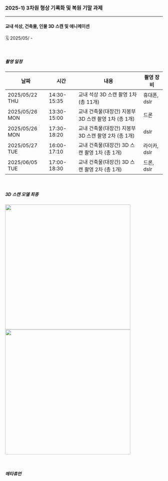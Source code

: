 ### 2025-1) 3차원 형상 기록화 및 복원 기말 과제
------
#### 교내 석상, 건축물, 인물 3D 스캔 및 애니메이션

🗓️ 2025/05/ - 

 &nbsp;
 &nbsp;
 
 ##### 촬영 일정
|날짜|시간|내용|촬영 장비|
|------|---|---|------|
|2025/05/22 THU|14:30-15:35|교내 석상 3D 스캔 촬영 1차 (총 11개)|휴대폰, dslr|
|2025/05/26 MON|13:30-15:00|교내 건축물(대장간) 지붕부 3D 스캔 촬영 1차 (총 1개)|드론|
|2025/05/26 MON|17:30-18:20|교내 건축물(대장간) 지붕부 3D 스캔 촬영 2차 (총 1개)|dslr|
|2025/05/27 TUE|16:00-17:10|교내 건축물(대장간) 3D 스캔 촬영 1차 (총 1개)|라이카, dslr|
|2025/06/05 TUE|17:00-18:30|교내 건축물(대장간) 3D 스캔 촬영 2차 (총 1개)|드론, dslr|

 &nbsp;
 &nbsp;
 
##### 3D 스캔 모델 최종
<p align="left">
  <img src="https://github.com/user-attachments/assets/67c7c2e2-df8a-4032-a946-126ef5aabe34" width="400"/>
  <img src="https://github.com/user-attachments/assets/a3a4c679-7df2-47e1-bd39-926eaf7eff2b" width="400"/>
</p>

 &nbsp;
 &nbsp;
 
##### 메타휴먼



 &nbsp;
 &nbsp;
